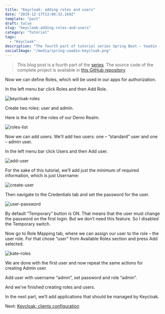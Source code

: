 ```yaml
---
title: "Keycloak: adding roles and users"
date: "2019-12-17T13:00:32.169Z"
template: "post"
draft: false
slug: "keycloak-adding-roles-and-users"
category: "Tutorial"
tags:
  - "Keycloak"
description: "The fourth part of tutorial series Spring Boot – Vaadin – Keycloak – Spring Security Integration."
socialImage: "/media/spring-vaadin-keycloak.png"
---
```


> This blog post is a fourth part of the [series](https://ramonak.io/posts/springboot–vaadin-keycloak–springsecurity-integration).
> The source code of the complete project is available in <a href="https://github.com/KaterinaLupacheva/spring-boot-vaadin-keycloak-demo" target="_blank">this GitHub repository</a>

Now we can define Roles, which will be used in our apps for authorization.

In the left menu bar click Roles and then Add Role.

![keycloak-roles](/posts/Vaadin-KeyCloak/Roles.JPG)

Create two roles: user and admin. 

Here is the list of the roles of our Demo Realm.

![roles-list](/posts/Vaadin-KeyCloak/roles-list.JPG)

Now we can add users. We’ll add two users: one – “standard” user and one – admin user.

In the left menu bar click Users and then Add user.

![add-user](/posts/Vaadin-KeyCloak/add-user.jpg)

For the sake of this tutorial, we’ll add just the minimum of required information, which is just Username:

![create-user](/posts/Vaadin-KeyCloak/create-user.JPG)

Then navigate to the Credentials tab and set the password for the user.

![user-password](/posts/Vaadin-KeyCloak/kate-password.JPG)

By default “Temporary” button is ON. That means that the user must change the password on the first login. But we don’t need this feature. So I disabled the Temporary switch.

Now go to Role Mapping tab, where we can assign our user to the role – the user role. For that chose “user” from Available Roles section and press Add selected.

![kate-roles](/posts/Vaadin-KeyCloak/kate-roles.jpg)

We are done with the first user and now repeat the same actions for creating Admin user. 

Add user with username “admin”, set password and role “admin”.

And we’ve finished creating roles and users.

In the next part, we’ll add applications that should be managed by Keycloak.

Next: [Keycloak: clients configuration](/posts/keycloak-clients-configuration)